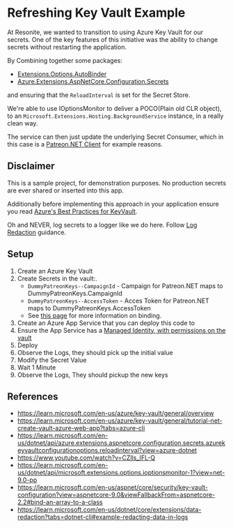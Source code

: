 # Refreshing Key Vault Example

At Resonite, we wanted to transition to using Azure Key Vault for our secrets. 
One of the key features of this initiative was the ability to change secrets without restarting the application.

By Combining together some packages:
- [Extensions.Options.AutoBinder](https://www.nuget.org/packages/Extensions.Options.AutoBinder)
- [Azure.Extensions.AspNetCore.Configuration.Secrets](https://www.nuget.org/packages/Azure.Extensions.AspNetCore.Configuration.Secrets)

and ensuring that the `ReloadInterval` is set for the Secret Store. 


We're able to use IOptionsMonitor to deliver a POCO(Plain old CLR object), 
to an `Microsoft.Extensions.Hosting.BackgroundService` instance, in a really clean way.

The service can then just update the underlying Secret Consumer, which in this case is a [Patreon.NET Client](https://www.nuget.org/packages/YellowDogMan.Patreon.NET) for example reasons.

## Disclaimer
This is a sample project, for demonstration purposes. No production secrets are ever shared or inserted into this app.

Additionally before implementing this approach in your application ensure you read [Azure's Best Practices for KeyVault](https://learn.microsoft.com/en-us/azure/key-vault/general/best-practices).

Oh and NEVER, log secrets to a logger like we do here. Follow [Log Redaction](https://learn.microsoft.com/en-us/dotnet/core/extensions/data-redaction?tabs=dotnet-cli#example-redacting-data-in-logs) guidance.

## Setup
1. Create an Azure Key Vault
1. Create Secrets in the vault:. 
    - `DummyPatreonKeys--CampaignId` - Campaign for Patreon.NET maps to DummyPatreonKeys.CampaignId
    - `DummyPatreonKeys--AccessToken` - Acces Token for Patreon.NET maps to DummyPatreonKeys.AccessToken
    - See [this page](https://learn.microsoft.com/en-us/aspnet/core/security/key-vault-configuration?view=aspnetcore-9.0&viewFallbackFrom=aspnetcore-2.2#bind-an-array-to-a-class) for more information on binding.
1. Create an Azure App Service that you can deploy this code to
1. Ensure the App Service has a [Managed Identity, with permissions on the vault](https://learn.microsoft.com/en-us/azure/key-vault/general/tutorial-net-create-vault-azure-web-app?tabs=azure-cli#create-and-assign-access-to-a-managed-identity)
1. Deploy
1. Observe the Logs, they should pick up the initial value
1. Modify the Secret Value
1. Wait 1 Minute
1. Observe the Logs, They should pickup the new keys

## References
- https://learn.microsoft.com/en-us/azure/key-vault/general/overview
- https://learn.microsoft.com/en-us/azure/key-vault/general/tutorial-net-create-vault-azure-web-app?tabs=azure-cli
- https://learn.microsoft.com/en-us/dotnet/api/azure.extensions.aspnetcore.configuration.secrets.azurekeyvaultconfigurationoptions.reloadinterval?view=azure-dotnet
- https://www.youtube.com/watch?v=CZlls_IFL-Q
- https://learn.microsoft.com/en-us/dotnet/api/microsoft.extensions.options.ioptionsmonitor-1?view=net-9.0-pp
- https://learn.microsoft.com/en-us/aspnet/core/security/key-vault-configuration?view=aspnetcore-9.0&viewFallbackFrom=aspnetcore-2.2#bind-an-array-to-a-class
- https://learn.microsoft.com/en-us/dotnet/core/extensions/data-redaction?tabs=dotnet-cli#example-redacting-data-in-logs